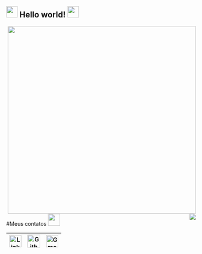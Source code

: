 ## <img src="https://raw.githubusercontent.com/kaueMarques/kaueMarques/master/hi.gif" width="30px"> **Hello world!** <img src="https://github.com/TheDudeThatCode/TheDudeThatCode/blob/master/Assets/Earth.gif" width="30px">


<!-- GIF E TEXTO SLIDER -->
  <img align="right" width="500" src="https://camo.githubusercontent.com/fa73289736064aba480d0708da37d7aa183a8c3e2bcc2f58c54285a3bbbeecc1/68747470733a2f2f7777772e61616c7068612e6e65742f77702d636f6e74656e742f75706c6f6164732f323032302f31322f66756c6c2d737461636b2d646576656c6f706d656e742e676966" />
<img align="right" src="https://readme-typing-svg.herokuapp.com/?lines=Sincere%20and%20%20Reliable%20Web%20Developer;2+%2B%20years%20of%20hands-on%20experience;Perfect%20Client-Oriented%20Guy&center=true&width=500&height=45" />

<!-- APRESENTAÇÃO  -->


<!-- CONTATOS -->

#Meus contatos <img src="https://github.com/TheDudeThatCode/TheDudeThatCode/blob/master/Assets/Handshake.gif" height="32px">

| [<img src="https://github.com/TheDudeThatCode/TheDudeThatCode/blob/master/Assets/Linkedin.svg" alt="Linkedin Logo" width="32">](https://www.linkedin.com/in/gabriel-ximenes-350168211/) | [<img src="https://cdn.svgporn.com/logos/github-icon.svg" alt="Github logo" width="34">](https://github.com/ximeen) | [<img src="https://github.com/TheDudeThatCode/TheDudeThatCode/blob/master/Assets/Gmail.svg" alt="Gmail logo" height="32">](mailto:gabriximenes100@gmail.com)
|:---:|:---:|:---:|
      

  
